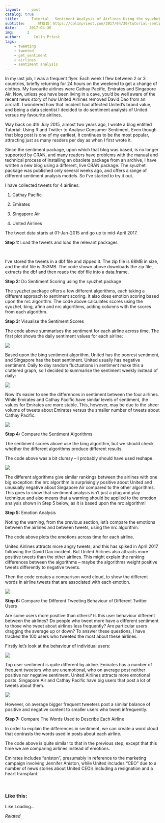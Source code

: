 ```yaml
---
layout:     post
catalog: true
title:      Tutorial： Sentiment Analysis of Airlines Using the syuzhet Package and Twitter
subtitle:      转载自：https://colinpriest.com/2017/04/30/tutorial-sentiment-analysis-of-airlines-using-the-syuzhet-package-and-twitter/
date:      2017-04-30
img:      2
author:      Colin Priest
tags:
    - tweeting
    - tweeted
    - get_sentiment
    - airlines
    - sentiment analysis
---
```


In my last job, I was a frequent flyer. Each week I flew between 2 or 3 countries, briefly returning for 24 hours on the weekend to get a change of clothes. My favourite airlines were Cathay Pacific, Emirates and Singapore Air. Now, unless you have been living in a cave, you’d be well aware of the recent news story of how United Airlines removed David Dao from an aircraft. I wondered how that incident had affected United’s brand value, and being a data scientist I decided to do sentiment analysis of United versus my favourite airlines.

Way back on 4th July 2015, almost two years ago, I wrote a blog entitled Tutorial: Using R and Twitter to Analyse Consumer Sentiment. Even though that blog post is one of my earliest, it continues to be the most popular, attracting just as many readers per day as when I first wrote it.

Since the sentiment package, upon which that blog was based, is no longer supported by CRAN, and many readers have problems with the manual and technical process of installing an obsolete package from an archive, I have written a new blog using a different, live CRAN package. The syuzhet package was published only several weeks ago, and offers a range of different sentiment analysis models. So I’ve started to try it out.

I have collected tweets for 4 airlines:

1. Cathay Pacific

1. Emirates

1. Singapore Air

1. United Airlines


The tweet data starts at 01-Jan-2015 and go up to mid-April 2017.

**Step 1:** Load the tweets and load the relevant packages

 

I’ve stored the tweets in a dbf file and zipped it. The zip file is 68MB in size, and the dbf file is 353MB. The code shown above downloads the zip file, extracts the dbf and then reads the dbf file into a data.frame.

**Step 2:** Do Sentiment Scoring using the syuzhet package

The syuzhet package offers a few different algorithms, each taking a different approach to sentiment scoring. It also does emotion scoring based upon the nrc algorithm. The code above calculates scores using the syuzhet, bing, afinn and nrc algorithms, adding columns with the scores from each algorithm.

**Step 3:** Visualise the Sentiment Scores

The code above summarises the sentiment for each airline across time. The first plot shows the daily sentiment values for each airline:

![](https://colinpriestdotcom.files.wordpress.com/2017/04/20170429-plot-01-daily-sentiment.png?w=529)


Based upon the bing sentiment algorithm, United has the poorest sentiment, and Singapore has the best sentiment. United usually has negative sentiment. Daily to day random fluctuations in sentiment make this a cluttered graph, so I decided to summarise the sentiment weekly instead of daily:

![](https://colinpriestdotcom.files.wordpress.com/2017/04/20170429-plot-02-weekly-sentiment.png?w=529)


Now it’s easier to see the differences in sentiment between the four airlines. While Emirates and Cathay Pacific have similar levels of sentiment, the values for Emirates are more stable. This, however, may be due to the sheer volume of tweets about Emirates versus the smaller number of tweets about Cathay Pacific.

![](https://colinpriestdotcom.files.wordpress.com/2017/04/20170429-plot-03-positive-sentiment.png?w=529)


**Step 4:** Compare the Sentiment Algorithms

The sentiment scores above use the bing algorithm, but we should check whether the different algorithms produce different results.

The code above was a bit clumsy – I probably should have used reshape.

![](https://colinpriestdotcom.files.wordpress.com/2017/04/20170429-plot-08-sentiment-algorithm-comparisons.png?w=529)


The different algorithms give similar rankings between the airlines with one big exception: the nrc algorithm is surprisingly positive about United and unusually negative about Singapore Air compared to the other algorithms. This goes to show that sentiment analysis isn’t just a plug and play technique and also means that a warning should be applied to the emotion analysis shown in Step 5 below, as it is based upon the nrc algorithm!

**Step 5:** Emotion Analysis

Noting the warning, from the previous section, let’s compare the emotions between the airlines and between tweets, using the nrc algorithm.

The code above plots the emotions across time for each airline.

United Airlines attracts more angry tweets, and this has spiked in April 2017 following the David Dao incident. But United Airlines also attracts more positive tweets than the other airlines. This might explain the ranking differences between the algorithms – maybe the algorithms weight positive tweets differently to negative tweets.

Then the code creates a comparison word cloud, to show the different words in airline tweets that are associated with each emotion.

![](https://colinpriestdotcom.files.wordpress.com/2017/04/20170429-plot-09-emotions.png?w=529)


**Step 6:** Compare the Different Tweeting Behaviour of Different Twitter Users

Are some users more positive than others? Is this user behaviour different between the airlines? Do people who tweet more have a different sentiment to those who tweet about airlines less frequently? Are particular users dragging the average up or down? To answer these questions, I have tracked the 100 users who tweeted the most about these airlines.

Firstly let’s look at the behaviour of individual users:

![](https://colinpriestdotcom.files.wordpress.com/2017/04/20170429-plot-06-top-100-tweeters.png?w=529)


Top user sentiment is quite different by airline. Emirates has a number of frequent tweeters who are unemotional, who on average post neither positive nor negative sentiment. United Airlines attracts more emotional posts. Singapore Air and Cathay Pacific have big users that post a lot of tweets about them.

![](https://colinpriestdotcom.files.wordpress.com/2017/04/20170429-plot-07-sentiment-versus-tweet-count.png?w=529)


However, on average bigger frequent tweeters post a similar balance of positive and negative content to smaller users who tweet infrequently.

**Step 7:** Compare The Words Used to Describe Each Airline

In order to explain the differences in sentiment, we can create a word cloud that contrasts the words used in posts about each airline.

The code above is quite similar to that in the previous step, except that this time we are comparing airlines instead of emotions.

Emirates includes “aniston”, presumably in reference to the marketing campaign involving Jennifer Aniston, while United includes “CEO” due to a number of news stories about United CEO’s including a resignation and a heart transplant.


 

### Like this:

Like Loading...


*Related*

